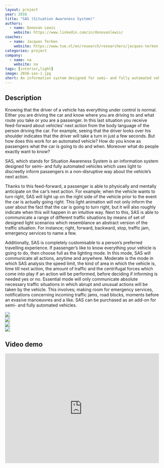 ```yaml
---
layout: project
year: 2016
title: "SAS (Situation Awareness System)"
authors:
  - name: Donovan Lewis
    website: https://www.linkedin.com/in/donovanlewis/
coaches:
  - name: Jacques Terken
    website: https://www.tue.nl/en/research/researchers/jacques-terken
categories: project
company:
  - name: na
    website: na
tags: [interior,light]
image: 2016-sas-1.jpg
short: An information system designed for semi– and fully automated vehicles which uses light to discreetly inform passengers in a non-disruptive way about the vehicle’s next action.
---
```


## Description
Knowing that the driver of a vehicle has everything under control is normal. Either you are driving the car and know where you are driving to and what route you take or you are a passenger. In this last situation you receive feed-forward about vehicles’ next action from the body language of the person driving the car. For example, seeing that the driver looks over his shoulder indicates that the driver will take a turn in just a few seconds. But how does this work for an automated vehicle? How do you know as passengers what the car is going to do and when. Moreover what do people exactly want to know?

SAS, which stands for Situation Awareness System is an information system designed for semi– and fully automated vehicles which uses light to discreetly inform passengers in a non-disruptive way about the vehicle’s next action.

Thanks to this feed-forward, a passenger is able to physically and mentally anticipate on the car’s next action. For example; when the vehicle wants to turn right, SAS will light up on the right side of the vehicle prior to the event the car is actually going right. This light animation will not only inform the user about the fact that the car is going to turn right, but it will also roughly indicate when this will happen in an intuitive way. Next to this, SAS is able to communicate a range of different traffic situations by means of set of designed light scenarios which resemblance an abstract version of the traffic situation. For instance; right, forward, backward, stop, traffic jam, emergency services to name a few.

Additionally, SAS is completely customisable to a person’s preferred travelling experience. If passenger’s like to know everything your vehicle is going to do, then choose full as the lighting mode. In this mode, SAS will communicate all actions, anytime and anywhere. Moderate is the mode in which SAS analysis the speed limit, the kind of area in which the vehicle is, time till next action, the amount of traffic and the centrifugal forces which come into play if an action will be performed, before deciding if informing is needed yes or no. Essential mode will only communicate absolute necessary traffic situations in which abrupt and unusual actions will be taken by the vehicle. This involves; making room for emergency services, notifications concerning incoming traffic jams, road blocks, moments before an evasive manoeuvres and a like. SAS can be purchased as an add-on for semi- and fully automated vehicles.

<div class="project-image">
  <img src="/assets/img/2016-sas-2.jpg">
</div>
<div class="project-image">
  <img src="/assets/img/2016-sas-3.jpg">
</div>
<div class="project-image">
  <img src="/assets/img/2016-sas-4.jpg">
</div>
<div class="project-image">
  <img src="/assets/img/2016-sas-5.jpg">
</div>

## Video demo
<iframe style="display:inline-block; border:0px solid #FFF; width: 100%; height: 358px" src="https://www.youtube.com/embed/LKXMEMVmocE?playlist=LKXMEMVmocE&loop=1&autoplay=1&mute=1" frameborder="0" allowfullscreen></iframe>
